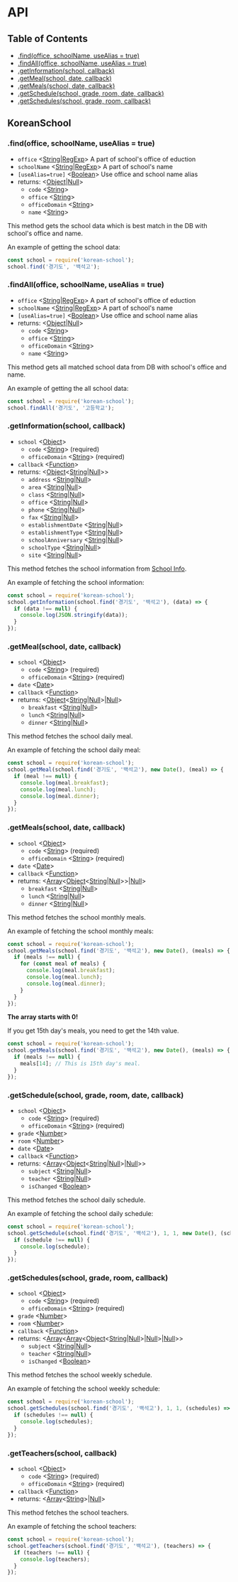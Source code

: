 # API

## Table of Contents

- [.find(office, schoolName, useAlias = true)](#findoffice-schoolname-usealias--true)
- [.findAll(office, schoolName, useAlias = true)](#findalloffice-schoolname-usealias--true)
- [.getInformation(school, callback)](#getinformationschool-callback)
- [.getMeal(school, date, callback)](#getmealschool-date-callback)
- [.getMeals(school, date, callback)](#getmealsschool-date-callback)
- [.getSchedule(school, grade, room, date, callback)](#getscheduleschool-grade-room-date-callback)
- [.getSchedules(school, grade, room, callback)](#getschedulesschool-grade-room-callback)

## KoreanSchool

### .find(office, schoolName, useAlias = true)

- `office` <[String]|[RegExp]> A part of school's office of eduction
- `schoolName` <[String]|[RegExp]> A part of school's name
- `[useAlias=true]` <[Boolean]> Use office and school name alias
- returns: <[Object]|[Null]>
  - `code` <[String]>
  - `office` <[String]>
  - `officeDomain` <[String]>
  - `name` <[String]>

This method gets the school data which is best match in the DB with school's office and name.

An example of getting the school data:

```javascript
const school = require('korean-school');
school.find('경기도', '백석고');
```

### .findAll(office, schoolName, useAlias = true)

- `office` <[String]|[RegExp]> A part of school's office of eduction
- `schoolName` <[String]|[RegExp]> A part of school's name
- `[useAlias=true]` <[Boolean]> Use office and school name alias
- returns: <[Object]|[Null]>
  - `code` <[String]>
  - `office` <[String]>
  - `officeDomain` <[String]>
  - `name` <[String]>

This method gets all matched school data from DB with school's office and name.

An example of getting the all school data:

```javascript
const school = require('korean-school');
school.findAll('경기도', '고등학교');
```

### .getInformation(school, callback)

- `school` <[Object]>
  - `code` <[String]> (required)
  - `officeDomain` <[String]> (required)
- `callback` <[Function]>
- returns: <[Object]<[String]|[Null]>>
  - `address` <[String]|[Null]>
  - `area` <[String]|[Null]>
  - `class` <[String]|[Null]>
  - `office` <[String]|[Null]>
  - `phone` <[String]|[Null]>
  - `fax` <[String]|[Null]>
  - `establishmentDate` <[String]|[Null]>
  - `establishmentType` <[String]|[Null]>
  - `schoolAnniversary` <[String]|[Null]>
  - `schoolType` <[String]|[Null]>
  - `site` <[String]|[Null]>

This method fetches the school information from [School Info](http://www.schoolinfo.go.kr/).

An example of fetching the school information:

```javascript
const school = require('korean-school');
school.getInformation(school.find('경기도', '백석고'), (data) => {
  if (data !== null) {
    console.log(JSON.stringify(data));
  }
});
```

### .getMeal(school, date, callback)

- `school` <[Object]>
  - `code` <[String]> (required)
  - `officeDomain` <[String]> (required)
- `date` <[Date]>
- `callback` <[Function]>
- returns: <[Object]<[String]|[Null]>|[Null]>
  - `breakfast` <[String]|[Null]>
  - `lunch` <[String]|[Null]>
  - `dinner` <[String]|[Null]>

This method fetches the school daily meal.

An example of fetching the school daily meal:

```javascript
const school = require('korean-school');
school.getMeal(school.find('경기도', '백석고'), new Date(), (meal) => {
  if (meal !== null) {
    console.log(meal.breakfast);
    console.log(meal.lunch);
    console.log(meal.dinner);
  }
});
```

### .getMeals(school, date, callback)

- `school` <[Object]>
  - `code` <[String]> (required)
  - `officeDomain` <[String]> (required)
- `date` <[Date]>
- `callback` <[Function]>
- returns: <[Array]<[Object]<[String]|[Null]>>|[Null]>
  - `breakfast` <[String]|[Null]>
  - `lunch` <[String]|[Null]>
  - `dinner` <[String]|[Null]>

This method fetches the school monthly meals.

An example of fetching the school monthly meals:

```javascript
const school = require('korean-school');
school.getMeals(school.find('경기도', '백석고'), new Date(), (meals) => {
  if (meals !== null) {
    for (const meal of meals) {
      console.log(meal.breakfast);
      console.log(meal.lunch);
      console.log(meal.dinner);
    }
  }
});
```

**The array starts with 0!**

If you get 15th day's meals, you need to get the 14th value.

```javascript
const school = require('korean-school');
school.getMeals(school.find('경기도', '백석고'), new Date(), (meals) => {
  if (meals !== null) {
    meals[14]; // This is 15th day's meal.
  }
});
```

### .getSchedule(school, grade, room, date, callback)

- `school` <[Object]>
  - `code` <[String]> (required)
  - `officeDomain` <[String]> (required)
- `grade` <[Number]>
- `room` <[Number]>
- `date` <[Date]>
- `callback` <[Function]>
- returns: <[Array]<[Object]<[String]|[Null]>|[Null]>>
  - `subject` <[String]|[Null]>
  - `teacher` <[String]|[Null]>
  - `isChanged` <[Boolean]>

This method fetches the school daily schedule.

An example of fetching the school daily schedule:

```javascript
const school = require('korean-school');
school.getSchedule(school.find('경기도', '백석고'), 1, 1, new Date(), (schedule) => {
  if (schedule !== null) {
    console.log(schedule);
  }
});
```

### .getSchedules(school, grade, room, callback)

- `school` <[Object]>
  - `code` <[String]> (required)
  - `officeDomain` <[String]> (required)
- `grade` <[Number]>
- `room` <[Number]>
- `callback` <[Function]>
- returns: <[Array]<[Array]<[Object]<[String]|[Null]>|[Null]>|[Null]>>
  - `subject` <[String]|[Null]>
  - `teacher` <[String]|[Null]>
  - `isChanged` <[Boolean]>

This method fetches the school weekly schedule.

An example of fetching the school weekly schedule:

```javascript
const school = require('korean-school');
school.getSchedules(school.find('경기도', '백석고'), 1, 1, (schedules) => {
  if (schedules !== null) {
    console.log(schedules);
  }
});
```

### .getTeachers(school, callback)

- `school` <[Object]>
  - `code` <[String]> (required)
  - `officeDomain` <[String]> (required)
- `callback` <[Function]>
- returns: <[Array]<[String]>|[Null]>

This method fetches the school teachers.

An example of fetching the school teachers:

```javascript
const school = require('korean-school');
school.getTeachers(school.find('경기도', '백석고'), (teachers) => {
  if (teachers !== null) {
    console.log(teachers);
  }
});
```

[Array]: https://developer.mozilla.org/en-US/docs/Web/JavaScript/Reference/Global_Objects/Array "Array"
[Boolean]: https://developer.mozilla.org/en-US/docs/Web/JavaScript/Data_structures#Boolean_type "Boolean"
[Date]: https://developer.mozilla.org/en-US/docs/Web/JavaScript/Reference/Global_Objects/Date "Date"
[Function]: https://developer.mozilla.org/en-US/docs/Web/JavaScript/Reference/Global_Objects/Function "Function"
[Null]: https://developer.mozilla.org/en-US/docs/Web/JavaScript/Data_structures#Null_type "Null"
[Number]: https://developer.mozilla.org/en-US/docs/Web/JavaScript/Data_structures#Number_type "Number"
[Object]: https://developer.mozilla.org/en-US/docs/Web/JavaScript/Reference/Global_Objects/Object "Object"
[RegExp]: https://developer.mozilla.org/en-US/docs/Web/JavaScript/Reference/Global_Objects/RegExp "RegExp"
[String]: https://developer.mozilla.org/en-US/docs/Web/JavaScript/Data_structures#String_type "String"
